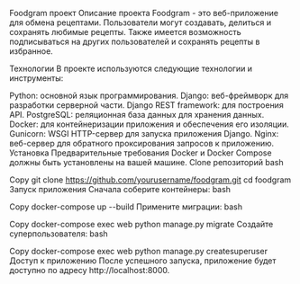 Foodgram проект
Описание проекта
Foodgram - это веб-приложение для обмена рецептами. Пользователи могут создавать, делиться и сохранять любимые рецепты. Также имеется возможность подписываться на других пользователей и сохранять рецепты в избранное.

Технологии
В проекте используются следующие технологии и инструменты:

Python: основной язык программирования.
Django: веб-фреймворк для разработки серверной части.
Django REST framework: для построения API.
PostgreSQL: реляционная база данных для хранения данных.
Docker: для контейнеризации приложения и обеспечения его изоляции.
Gunicorn: WSGI HTTP-сервер для запуска приложения Django.
Nginx: веб-сервер для обратного проксирования запросов к приложению.
Установка
Предварительные требования
Docker и Docker Compose должны быть установлены на вашей машине.
Clone репозиторий
bash

Copy
git clone https://github.com/yourusername/foodgram.git
cd foodgram
Запуск приложения
Сначала соберите контейнеры:
bash

Copy
docker-compose up --build
Примените миграции:
bash

Copy
docker-compose exec web python manage.py migrate
Создайте суперпользователя:
bash

Copy
docker-compose exec web python manage.py createsuperuser
Доступ к приложению
После успешного запуска, приложение будет доступно по адресу http://localhost:8000.

